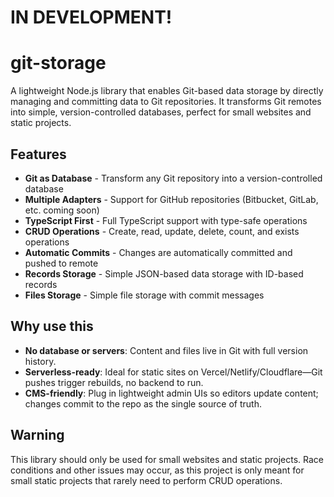 # IN DEVELOPMENT!

# git-storage

A lightweight Node.js library that enables Git-based data storage by directly managing and committing data to Git repositories. It transforms Git remotes into simple, version-controlled databases, perfect for small websites and static projects.

## Features

- **Git as Database** - Transform any Git repository into a version-controlled database
- **Multiple Adapters** - Support for GitHub repositories (Bitbucket, GitLab, etc. coming soon)
- **TypeScript First** - Full TypeScript support with type-safe operations
- **CRUD Operations** - Create, read, update, delete, count, and exists operations
- **Automatic Commits** - Changes are automatically committed and pushed to remote
- **Records Storage** - Simple JSON-based data storage with ID-based records
- **Files Storage** - Simple file storage with commit messages

## Why use this

- **No database or servers**: Content and files live in Git with full version history.
- **Serverless-ready**: Ideal for static sites on Vercel/Netlify/Cloudflare—Git pushes trigger rebuilds, no backend to run.
- **CMS-friendly**: Plug in lightweight admin UIs so editors update content; changes commit to the repo as the single source of truth.

## Warning

This library should only be used for small websites and static projects. Race conditions and other issues may occur, as this project is only meant for small static projects that rarely need to perform CRUD operations.

